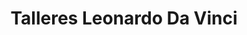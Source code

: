 ---
title: "Talleres Leonardo Da Vinci"
url: /sant-boi-de-llobregat/talleres-leonardo-da-vinci-carrer-victoria-3/
shop: reparación de automóviles
---